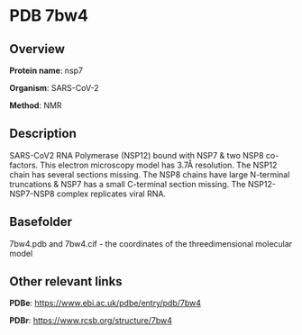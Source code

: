 # PDB 7bw4

## Overview

**Protein name**: nsp7

**Organism**: SARS-CoV-2

**Method**: NMR

## Description

SARS-CoV2 RNA Polymerase (NSP12) bound with NSP7 & two NSP8 co-factors. This electron microscopy model has 3.7Å resolution. The NSP12 chain has several sections missing. The NSP8 chains have large N-terminal truncations & NSP7 has a small C-terminal section missing. The NSP12-NSP7-NSP8 complex replicates viral RNA.

## Basefolder

7bw4.pdb and 7bw4.cif - the coordinates of the threedimensional molecular model



## Other relevant links 
**PDBe**:  https://www.ebi.ac.uk/pdbe/entry/pdb/7bw4
 
**PDBr**: https://www.rcsb.org/structure/7bw4 
